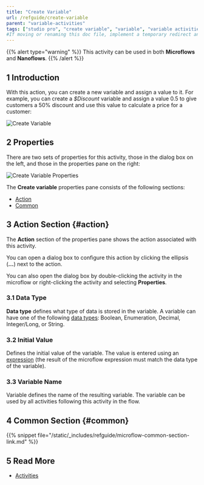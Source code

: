 ```yaml
---
title: "Create Variable"
url: /refguide/create-variable
parent: "variable-activities"
tags: ["studio pro", "create variable", "variable", "variable activities"]
#If moving or renaming this doc file, implement a temporary redirect and let the respective team know they should update the URL in the product. See Mapping to Products for more details.
---
```


{{% alert type="warning" %}}
This activity can be used in both **Microflows** and **Nanoflows**.
{{% /alert %}}

## 1 Introduction

With this action, you can create a new variable and assign a value to it. For example, you can create a *$Discount* variable and assign a value 0.5 to give customers a 50% discount and use this value to calculate a price for a customer:

![Create Variable](/attachments/refguide/modeling/application-logic/microflows-and-nanoflows/activities/variable-activities/create-variable/create-variable.png)

## 2 Properties

There are two sets of properties for this activity, those in the dialog box on the left, and those in the properties pane on the right:

![Create Variable Properties](/attachments/refguide/modeling/application-logic/microflows-and-nanoflows/activities/variable-activities/create-variable/create-variable-properties.png)

The **Create variable** properties pane consists of the following sections:

* [Action](#action)
* [Common](#common)

## 3 Action Section {#action}

The **Action** section of the properties pane shows the action associated with this activity.

You can open a dialog box to configure this action by clicking the ellipsis (**…**) next to the action.

You can also open the dialog box by double-clicking the activity in the microflow or right-clicking the activity and selecting **Properties**.

### 3.1 Data Type

**Data type** defines what type of data is stored in the variable. A variable can have one of the following [data types](data-types): Boolean, Enumeration, Decimal, Integer/Long, or String.

### 3.2 Initial Value

Defines the initial value of the variable. The value is entered using an [expression](expressions) (the result of the microflow expression must match the data type of the variable).

### 3.3 Variable Name

Variable defines the name of the resulting variable. The variable can be used by all activities following this activity in the flow.

## 4 Common Section {#common}

{{% snippet file="/static/_includes/refguide/microflow-common-section-link.md" %}}

## 5 Read More

* [Activities](activities)